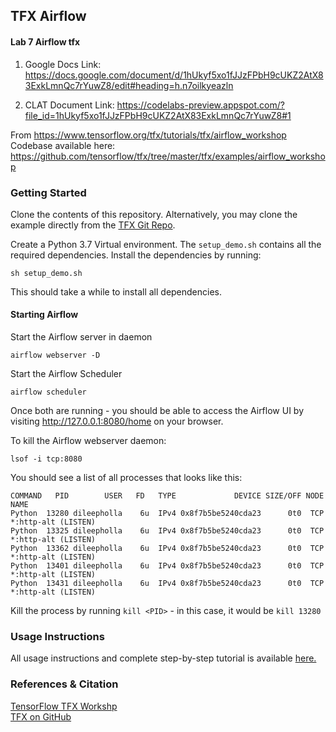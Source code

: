 ## TFX Airflow
#### Lab 7 Airflow tfx

1. Google Docs Link: https://docs.google.com/document/d/1hUkyf5xo1fJJzFPbH9cUKZ2AtX83ExkLmnQc7rYuwZ8/edit#heading=h.n7oilkyeazln

2. CLAT Document Link: https://codelabs-preview.appspot.com/?file_id=1hUkyf5xo1fJJzFPbH9cUKZ2AtX83ExkLmnQc7rYuwZ8#1


From https://www.tensorflow.org/tfx/tutorials/tfx/airflow_workshop <br>
Codebase available here: https://github.com/tensorflow/tfx/tree/master/tfx/examples/airflow_workshop


### Getting Started 

Clone the contents of this repository. Alternatively, you may clone the example directly from the [TFX Git Repo](https://github.com/tensorflow/tfx).

Create a Python 3.7 Virtual environment. The `setup_demo.sh` contains all the required dependencies. Install the dependencies by running:

```
sh setup_demo.sh
```

This should take a while to install all dependencies.


#### Starting Airflow

Start the Airflow server in daemon
```
airflow webserver -D
```
Start the Airflow Scheduler
```
airflow scheduler
```

Once both are running - you should be able to access the Airflow UI by visiting http://127.0.0.1:8080/home on your browser.

To kill the Airflow webserver daemon:
```
lsof -i tcp:8080  
```
You should see a list of all processes that looks like this:
```
COMMAND   PID        USER   FD   TYPE             DEVICE SIZE/OFF NODE NAME
Python  13280 dileepholla    6u  IPv4 0x8f7b5be5240cda23      0t0  TCP *:http-alt (LISTEN)
Python  13325 dileepholla    6u  IPv4 0x8f7b5be5240cda23      0t0  TCP *:http-alt (LISTEN)
Python  13362 dileepholla    6u  IPv4 0x8f7b5be5240cda23      0t0  TCP *:http-alt (LISTEN)
Python  13401 dileepholla    6u  IPv4 0x8f7b5be5240cda23      0t0  TCP *:http-alt (LISTEN)
Python  13431 dileepholla    6u  IPv4 0x8f7b5be5240cda23      0t0  TCP *:http-alt (LISTEN)
```

Kill the process by running `kill <PID>` - in this case, it would be `kill 13280`

### Usage Instructions

All usage instructions and complete step-by-step tutorial is available [here.](https://www.tensorflow.org/tfx/tutorials/tfx/airflow_workshop)

### References & Citation

[TensorFlow TFX Workshp](https://www.tensorflow.org/tfx/tutorials/tfx/airflow_workshop) <br>
[TFX on GitHub](https://github.com/tensorflow/tfx)